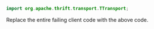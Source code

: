 ```java
import org.apache.thrift.transport.TTransport;
```
Replace the entire failing client code with the above code.